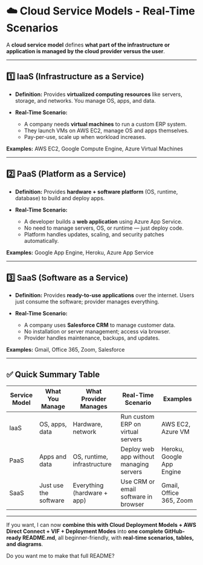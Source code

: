 

# ☁️ Cloud Service Models - Real-Time Scenarios

A **cloud service model** defines **what part of the infrastructure or application is managed by the cloud provider versus the user**.

---

## 1️⃣ IaaS (Infrastructure as a Service)

* **Definition:** Provides **virtualized computing resources** like servers, storage, and networks. You manage OS, apps, and data.
* **Real-Time Scenario:**

  * A company needs **virtual machines** to run a custom ERP system.
  * They launch VMs on AWS EC2, manage OS and apps themselves.
  * Pay-per-use, scale up when workload increases.

**Examples:** AWS EC2, Google Compute Engine, Azure Virtual Machines

---

## 2️⃣ PaaS (Platform as a Service)

* **Definition:** Provides **hardware + software platform** (OS, runtime, database) to build and deploy apps.
* **Real-Time Scenario:**

  * A developer builds a **web application** using Azure App Service.
  * No need to manage servers, OS, or runtime — just deploy code.
  * Platform handles updates, scaling, and security patches automatically.

**Examples:** Google App Engine, Heroku, Azure App Service

---

## 3️⃣ SaaS (Software as a Service)

* **Definition:** Provides **ready-to-use applications** over the internet. Users just consume the software; provider manages everything.
* **Real-Time Scenario:**

  * A company uses **Salesforce CRM** to manage customer data.
  * No installation or server management; access via browser.
  * Provider handles maintenance, backups, and updates.

**Examples:** Gmail, Office 365, Zoom, Salesforce

---

## ✅ Quick Summary Table

| Service Model | What You Manage       | What Provider Manages       | Real-Time Scenario                      | Examples                  |
| ------------- | --------------------- | --------------------------- | --------------------------------------- | ------------------------- |
| IaaS          | OS, apps, data        | Hardware, network           | Run custom ERP on virtual servers       | AWS EC2, Azure VM         |
| PaaS          | Apps and data         | OS, runtime, infrastructure | Deploy web app without managing servers | Heroku, Google App Engine |
| SaaS          | Just use the software | Everything (hardware + app) | Use CRM or email software in browser    | Gmail, Office 365, Zoom   |

---

If you want, I can now **combine this with Cloud Deployment Models + AWS Direct Connect + VIF + Deployment Modes** into **one complete GitHub-ready README.md**, all beginner-friendly, with **real-time scenarios, tables, and diagrams**.

Do you want me to make that full README?
